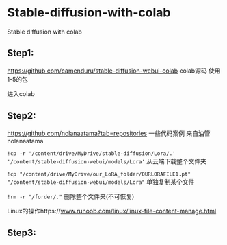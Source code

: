 # Stable-diffusion-with-colab
Stable diffusion with colab

## Step1:
https://github.com/camenduru/stable-diffusion-webui-colab
colab源码
使用1-5的包

进入colab
## Step2:
https://github.com/nolanaatama?tab=repositories
一些代码案例
来自油管nolanaatama

```!cp -r '/content/drive/MyDrive/stable-diffusion/Lora/.' '/content/stable-diffusion-webui/models/Lora'```
从云端下载整个文件夹

```!cp "/content/drive/MyDrive/our_LoRA_folder/OURLORAFILE1.pt" "/content/stable-diffusion-webui/models/Lora"```
单独复制某个文件

```!rm -r "/forder/."```
删除整个文件夹(不可恢复)

Linux的操作https://www.runoob.com/linux/linux-file-content-manage.html

## Step3:

